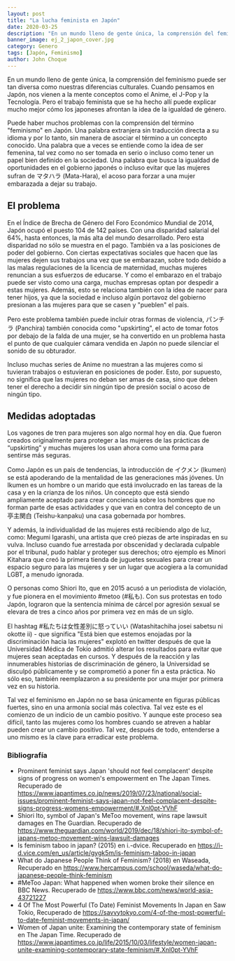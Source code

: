 ```yaml
---
layout: post
title: "La lucha feminista en Japón"
date: 2020-03-25
description: "En un mundo lleno de gente única, la comprensión del feminismo puede ser tan diversa como nuestras diferencias culturales. Cuando p..."
banner_image: ej_2_japon_cover.jpg
category: Genero
tags: [Japón, Feminismo]
author: John Choque
---
```

En un mundo lleno de gente única, la comprensión del feminismo puede ser tan diversa como nuestras diferencias culturales. Cuando pensamos en Japón, nos vienen a la mente conceptos como el Anime, el J-Pop y la Tecnología. Pero el trabajo feminista que se ha hecho allí puede explicar mucho mejor cómo los japoneses afrontan la idea de la igualdad de género.

Puede haber muchos problemas con la comprensión del término "feminismo" en Japón. Una palabra extranjera sin traducción directa a su idioma y por lo tanto, sin manera de asociar el término a un concepto conocido. Una palabra que a veces se entiende como la idea de ser femenina, tal vez como no ser tomada en serio o incluso como tener un papel bien definido en la sociedad. Una palabra que busca la igualdad de oportunidades en el gobierno japonés o incluso evitar que las mujeres sufran de マタハラ (Mata-Hara), el acoso para forzar a una mujer embarazada a dejar su trabajo.

## El problema
En el Índice de Brecha de Género del Foro Económico Mundial de 2014, Japón ocupó el puesto 104 de 142 países. Con una disparidad salarial del 64%, hasta entonces, la más alta del mundo desarrollado. Pero esta disparidad no sólo se muestra en el pago. También va a las posiciones de poder del gobierno. Con ciertas expectativas sociales que hacen que las mujeres dejen sus trabajos una vez que se embarazan, sobre todo debido a las malas regulaciones de la licencia de maternidad, muchas mujeres renuncian a sus esfuerzos de educarse. Y como el embarazo en el trabajo puede ser visto como una carga, muchas empresas optan por despedir a estas mujeres. Además, esto se relaciona también con la idea de nacer para tener hijos, ya que la sociedad e incluso algún portavoz del gobierno presionan a las mujeres para que se casen y "pueblen" el país.

Pero este problema también puede incluir otras formas de violencia, パンチラ (Panchira) también conocida como "upskirting", el acto de tomar fotos por debajo de la falda de una mujer, se ha convertido en un problema hasta el punto de que cualquier cámara vendida en Japón no puede silenciar el sonido de su obturador.

Incluso muchas series de Anime no muestran a las mujeres como si tuvieran trabajos o estuvieran en posiciones de poder. Esto, por supuesto, no significa que las mujeres no deban ser amas de casa, sino que deben tener el derecho a decidir sin ningún tipo de presión social o acoso de ningún tipo.

## Medidas adoptadas
Los vagones de tren para mujeres son algo normal hoy en día. Que fueron creados originalmente para proteger a las mujeres de las prácticas de “upskirting” y muchas mujeres los usan ahora como una forma para sentirse más seguras.

Como Japón es un país de tendencias, la introducción de イクメン (Ikumen) se está apoderando de la mentalidad de las generaciones más jóvenes. Un Ikumen es un hombre o un marido que está involucrado en las tareas de la casa y en la crianza de los niños. Un concepto que está siendo ampliamente aceptado para crear conciencia sobre los hombres que no forman parte de esas actividades y que van en contra del concepto de un 亭主関白 (Teishu-kanpaku) una casa gobernada por hombres.

Y además, la individualidad de las mujeres está recibiendo algo de luz, como: Megumi Igarashi, una artista que creó piezas de arte inspiradas en su vulva. Incluso cuando fue arrestada por obscenidad y declarada culpable por el tribunal, pudo hablar y proteger sus derechos; otro ejemplo es Minori Kitahara que creó la primera tienda de juguetes sexuales para crear un espacio seguro para las mujeres y ser un lugar que acogiera a la comunidad LGBT, a menudo ignorada.

O personas como Shiori Ito, que en 2015 acusó a un periodista de violación, y fue pionera en el movimiento #metoo (#私も). Con sus protestas en todo Japón, lograron que la sentencia mínima de cárcel por agresión sexual se elevara de tres a cinco años por primera vez en más de un siglo.

El hashtag #私たちは女性差別に怒っていい (Watashitachiha josei sabetsu ni okotte ii) - que significa "Está bien que estemos enojadas por la discriminación hacia las mujeres" explotó en twitter después de que la Universidad Médica de Tokio admitió alterar los resultados para evitar que mujeres sean aceptadas en cursos. Y después de la reacción y las innumerables historias de discriminación de género, la Universidad se disculpó públicamente y se comprometió a poner fin a esta práctica. No sólo eso, también reemplazaron a su presidente por una mujer por primera vez en su historia.

Tal vez el feminismo en Japón no se basa únicamente en figuras públicas fuertes, sino en una armonía social más colectiva. Tal vez este es el comienzo de un indicio de un cambio positivo. Y aunque este proceso sea difícil, tanto las mujeres como los hombres cuando se atreven a hablar pueden crear un cambio positivo. Tal vez, después de todo, entenderse a uno mismo es la clave para erradicar este problema.

### Bibliografía 
- Prominent feminist says Japan 'should not feel complacent' despite signs of progress on women's empowerment en The Japan Times. Recuperado de https://www.japantimes.co.jp/news/2019/07/23/national/social-issues/prominent-feminist-says-japan-not-feel-complacent-despite-signs-progress-womens-empowerment/#.Xnl0pt-YVhF
- Shiori Ito, symbol of Japan's MeToo movement, wins rape lawsuit damages en The Guardian. Recuperado de https://www.theguardian.com/world/2019/dec/18/shiori-ito-symbol-of-japans-metoo-movement-wins-lawsuit-damages
- Is feminism taboo in japan? (2015) en i.-dvice. Recuperado en https://i-d.vice.com/en_us/article/gygk5m/is-feminism-taboo-in-japan
- What do Japanese People Think of Feminism? (2018) en Waseada, Recuperado en https://www.hercampus.com/school/waseda/what-do-japanese-people-think-feminism
- #MeToo Japan: What happened when women broke their silence en BBC News. Recuperado de 
https://www.bbc.com/news/world-asia-43721227
- 4 Of The Most Powerful (To Date) Feminist Movements In Japan en Saw Tokio, Recuperado de
https://savvytokyo.com/4-of-the-most-powerful-to-date-feminist-movements-in-japan/
- Women of Japan unite: Examining the contemporary state of feminism en The Japan Time. Recuperado de 
https://www.japantimes.co.jp/life/2015/10/03/lifestyle/women-japan-unite-examining-contemporary-state-feminism/#.Xnl0pt-YVhF
